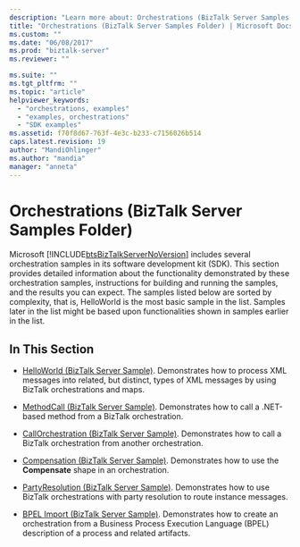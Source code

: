 ```yaml
---
description: "Learn more about: Orchestrations (BizTalk Server Samples Folder)"
title: "Orchestrations (BizTalk Server Samples Folder) | Microsoft Docs"
ms.custom: ""
ms.date: "06/08/2017"
ms.prod: "biztalk-server"
ms.reviewer: ""

ms.suite: ""
ms.tgt_pltfrm: ""
ms.topic: "article"
helpviewer_keywords: 
  - "orchestrations, examples"
  - "examples, orchestrations"
  - "SDK examples"
ms.assetid: f70f8d67-763f-4e3c-b233-c7156026b514
caps.latest.revision: 19
author: "MandiOhlinger"
ms.author: "mandia"
manager: "anneta"
---
```

# Orchestrations (BizTalk Server Samples Folder)
Microsoft [!INCLUDE[btsBizTalkServerNoVersion](../includes/btsbiztalkservernoversion-md.md)] includes several orchestration samples in its software development kit (SDK). This section provides detailed information about the functionality demonstrated by these orchestration samples, instructions for building and running the samples, and the results you can expect. The samples listed below are sorted by complexity, that is, HelloWorld is the most basic sample in the list. Samples later in the list might be based upon functionalities shown in samples earlier in the list.  
  
## In This Section  
  
-   [HelloWorld (BizTalk Server Sample)](../core/helloworld-biztalk-server-sample.md). Demonstrates how to process XML messages into related, but distinct, types of XML messages by using BizTalk orchestrations and maps.  
  
-   [MethodCall (BizTalk Server Sample)](../core/methodcall-biztalk-server-sample.md). Demonstrates how to call a .NET-based method from a BizTalk orchestration.  
  
-   [CallOrchestration (BizTalk Server Sample)](../core/callorchestration-biztalk-server-sample.md). Demonstrates how to call a BizTalk orchestration from another orchestration.  
  
-   [Compensation (BizTalk Server Sample)](../core/compensation-biztalk-server-sample.md). Demonstrates how to use the **Compensate** shape in an orchestration.  
  
-   [PartyResolution (BizTalk Server Sample)](../core/partyresolution-biztalk-server-sample.md). Demonstrates how to use BizTalk orchestrations with party resolution to route instance messages.  
  
-   [BPEL Import (BizTalk Server Sample)](../core/bpel-import-biztalk-server-sample.md). Demonstrates how to create an orchestration from a Business Process Execution Language (BPEL) description of a process and related artifacts.
